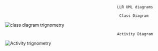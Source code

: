                                                      LLR UML diagrams

                                                       Class Diagram

![class diagram trignometry](https://user-images.githubusercontent.com/78848581/107730289-00cd5a00-6d19-11eb-83ff-987784763cd2.jpg)

                                                      Activity Diagram
                                                      
![Activity trignometry](https://user-images.githubusercontent.com/78848581/107730346-2eb29e80-6d19-11eb-8054-aec2842aefb5.jpg)
                                                      
